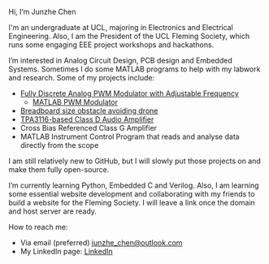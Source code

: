 Hi, I’m Junzhe Chen

I'm an undergraduate at UCL, majoring in Electronics and Electrical Engineering. Also, I am the President of the UCL Fleming Society, which runs some engaging EEE project workshops and hackathons.

I’m interested in Analog Circuit Design, PCB design and Embedded Systems. Sometimes I do some MATLAB programs to help with my labwork and research. Some of my projects include:
- [Fully Discrete Analog PWM Modulator with Adjustable Frequency](https://github.com/Junzhe-Chen/PWM-Modulator-Circuit)
  - [MATLAB PWM Modulator](https://github.com/Junzhe-Chen/PWM-modulator-demo)
- [Breadboard size obstacle avoiding drone](https://github.com/Junzhe-Chen/Two-wheels-breadboard-drone)
- [TPA3116-based Class D Audio Amplifier](https://oshwlab.com/jc040226/tpa3116-amplifier)
- Cross Bias Referenced Class G Amplifier
- MATLAB Instrument Control Program that reads and analyse data directly from the scope

I am still relatively new to GitHub, but I will slowly put those projects on and make them fully open-source.

I’m currently learning Python, Embedded C and Verilog. Also, I am learning some essential website development and collaborating with my friends to build a website for the Fleming Society. I will leave a link once the domain and host server are ready. 

How to reach me:
- Via email (preferred) junzhe_chen@outlook.com
- My LinkedIn page: [LinkedIn](https://www.linkedin.com/in/junzhe-chen)
